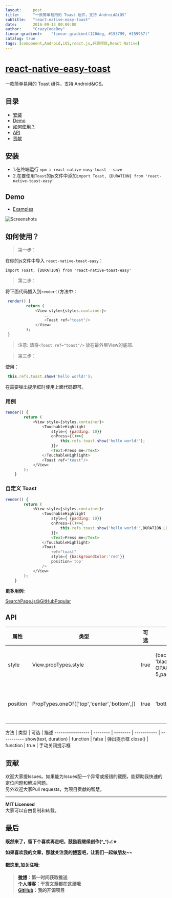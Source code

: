 ```yaml
---
layout:     post
title:      "一款简单易用的 Toast 组件，支持 Android&iOS"
subtitle:   "react-native-easy-toast"
date:       2016-09-13 00:00:00
author:     "CrazyCodeBoy"
linear-gradient:    "linear-gradient(120deg, #155799, #159957)"
catalog: true
tags: [component,Android,iOS,react.js,开源项目,React Native]
---
```



# [react-native-easy-toast](https://github.com/crazycodeboy/react-native-easy-toast/)
一款简单易用的 Toast 组件，支持 Android&iOS。

## 目录

- [安装](#安装)
- [Demo](#demo)
- [如何使用？](#如何使用？)
- [API](#api)
- [贡献](#contribution)

## 安装

* 1.在终端运行 `npm i react-native-easy-toast --save`
* 2.在要使用`Toast`的js文件中添加`import Toast, {DURATION} from 'react-native-toast-easy'`    

## Demo  
* [Examples](https://github.com/crazycodeboy/react-native-easy-toast/tree/master/examples)

![Screenshots](https://raw.githubusercontent.com/crazycodeboy/react-native-easy-toast/master/examples/Screenshots/react-native-easy-toast-screenshots.gif)

## 如何使用？  

>第一步：

在你的js文件中导入 `react-native-toast-easy`：     

`import Toast, {DURATION} from 'react-native-toast-easy'`  

>第二步：   

将下面代码插入到`render()`方法中：   


```javascript
 render() {
         return (
             <View style={styles.container}>
                 ...
                 <Toast ref="toast"/>
             </View>
         );
 }
```

>注意: 请将`<Toast ref="toast"/>` 放在最外层View的底部.

>第三步： 

使用：  

```javascript
 this.refs.toast.show('hello world!');
```

在需要弹出提示框时使用上面代码即可。 
 


### 用例  

```javascript
render() {
        return (
            <View style={styles.container}>
                <TouchableHighlight
                    style={ {padding: 10}}
                    onPress={()=>{
                        this.refs.toast.show('hello world!');
                    }}>
                    <Text>Press me</Text>
                </TouchableHighlight>
                <Toast ref="toast"/>
            </View>
        );
    }
```

### 自定义 Toast   

```javascript
render() {
        return (
            <View style={styles.container}>
                <TouchableHighlight
                    style={ {padding: 10}}
                    onPress={()=>{
                        this.refs.toast.show('hello world!',DURATION.LENGTH_LONG);
                    }}>
                    <Text>Press me</Text>
                </TouchableHighlight>
                <Toast 
                    ref="toast" 
                    style={ {backgroundColor:'red'}} 
                    position='top'
                />
            </View>
        );
    }
```

**更多用例:**    

[SearchPage.js@GitHubPopular](https://github.com/crazycodeboy/GitHubPopular/blob/develop/js/page/SearchPage.js)



## API


属性              | 类型     | 可选 | 默认值     | 描述
----------------- | -------- | -------- | ----------- | -----------
style  | View.propTypes.style  | true | {backgroundColor: 'black',opacity: OPACITY,borderRadius: 5,padding: 10,}  |   自定义Toast的样式
position |  PropTypes.oneOf(['top','center','bottom',]) |true | 'bottom'  | 自定义Toast的位置



方法            | 类型     | 可选 | 描述
----------------- | -------- | -------- | ----------- | -----------
show(text, duration)   | function | false | 弹出提示框 
close() |  function  | true  |  手动关闭提示框    


## 贡献

欢迎大家提Issues。如果能为Issues配一个异常或报错的截图，能帮助我快速的定位问题和解决问题。  
另外欢迎大家Pull requests，为项目贡献的智慧。

---

**MIT Licensed**    
大家可以自由复制和转载。  

## 最后

**既然来了，留下个喜欢再走吧，鼓励我继续创作(^_^)∠※**   

**如果喜欢我的文章，那就关注我的[博客](http://www.cboy.me/)吧，让我们一起做朋友~~**

#### 戳这里,加关注哦:   

>**[微博](http://weibo.com/u/6003602003)：第一时间获取推送**    
**[个人博客](http://www.cboy.me/)：干货文章都在这里哦**  
**[GitHub](https://github.com/crazycodeboy/)：我的开源项目**     